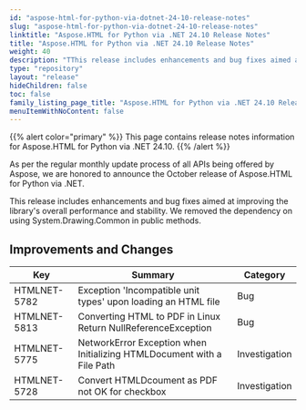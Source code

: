 ```yaml
---
id: "aspose-html-for-python-via-dotnet-24-10-release-notes"
slug: "aspose-html-for-python-via-dotnet-24-10-release-notes"
linktitle: "Aspose.HTML for Python via .NET 24.10 Release Notes"
title: "Aspose.HTML for Python via .NET 24.10 Release Notes"
weight: 40
description: "TThis release includes enhancements and bug fixes aimed at improving the library's overall performance and stability. We removed the dependency on using System.Drawing.Common in public methods."
type: "repository"
layout: "release"
hideChildren: false
toc: false
family_listing_page_title: "Aspose.HTML for Python via .NET 24.10 Release Notes"
menuItemWithNoContent: false
---
```

{{% alert color="primary" %}}
This page contains release notes information for Aspose.HTML for Python via .NET 24.10.
{{% /alert %}}

As per the regular monthly update process of all APIs being offered by Aspose, we are honored to announce the October release of Aspose.HTML for Python via .NET.

This release includes enhancements and bug fixes aimed at improving the library's overall performance and stability. We removed the dependency on using System.Drawing.Common in public methods.


## **Improvements and Changes**

| **Key**      | **Summary**                                                                            | **Category** |
| ------------ | -------------------------------------------------------------------------------------- | ------------ |
| HTMLNET-5782 | Exception 'Incompatible unit types' upon loading an HTML file | Bug |
| HTMLNET-5813 | Converting HTML to PDF in Linux Return NullReferenceException | Bug |
| HTMLNET-5775 | NetworkError Exception when Initializing HTMLDocument with a File Path | Investigation |
| HTMLNET-5728 | Convert HTMLDcoument as PDF not OK for checkbox | Investigation |
